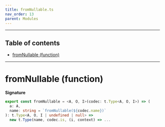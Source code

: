```yaml
---
title: fromNullable.ts
nav_order: 13
parent: Modules
---
```


---

<h2 class="text-delta">Table of contents</h2>

- [fromNullable (function)](#fromnullable-function)

---

# fromNullable (function)

**Signature**

```ts
export const fromNullable = <A, O, I>(codec: t.Type<A, O, I>) => (
  a: A,
  name: string = `fromNullable(${codec.name})`
): t.Type<A, O, I | undefined | null> =>
  new t.Type(name, codec.is, (i, context) => ...
```

